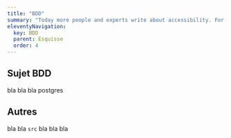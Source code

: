 ```yaml
---
title: "BDD"
summary: "Today more people and experts write about accessibility. For the better progression it is a good idea to read them."
eleventyNavigation:
  key: BDD
  parent: Esquisse
  order: 4
---
```


## Sujet BDD

bla bla bla postgres

## Autres

bla bla `src` bla bla bla
